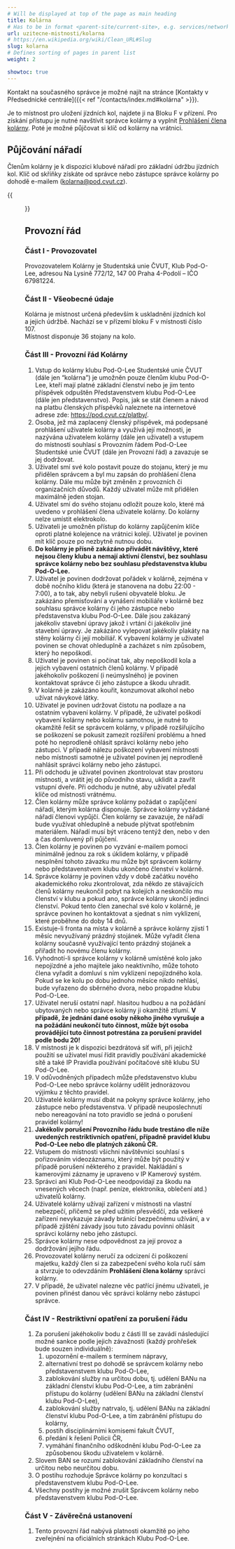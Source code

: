 ```yaml
---
# Will be displayed at top of the page as main heading
title: Kolárna
# Has to be in format <parent-site/current-site>, e.g. services/network (notice missing slash at the beginning)
url: uzitecne-mistnosti/kolarna
# https://en.wikipedia.org/wiki/Clean_URL#Slug
slug: kolarna
# Defines sorting of pages in parent list
weight: 2

showtoc: true
---
```


Kontakt na současného správce je možné najít na stránce [Kontakty v Předsednické centrále]({{< ref "/contacts/index.md#kolárna" >}}).

Je to místnost pro uložení jízdních kol, najdete ji na Bloku F v přízení. Pro získání přístupu je nutné navštívit správce kolárny a vyplnit [Prohlášení člena kolárny](prohlaseni_kolarna.pdf). Poté je možné půjčovat si klíč od kolárny na vrátnici.

## Půjčování nářadí

Členům kolárny je k dispozici klubové nářadí pro základní údržbu jízdních kol. Klíč od skříňky získáte od správce nebo zástupce správce kolárny po dohodě e-mailem (<kolarna@pod.cvut.cz>).

{{<figure src="images/useful-rooms/bike-room/bike-room.jpg" alt="Bike room">}}

## Provozní řád

### Část I - Provozovatel

Provozovatelem Kolárny je Studentská unie ČVUT, Klub Pod-O-Lee, adresou Na Lysině 772/12, 147 00 Praha 4-Podolí – IČO 67981224. 

### Část II - Všeobecné údaje

Kolárna je místnost určená především k uskladnění jízdních kol a jejich údržbě. Nachází se v přízemí bloku F v místnosti číslo 107.\
Místnost disponuje 36 stojany na kolo.

### Část III - Provozní řád Kolárny

1. Vstup do kolárny klubu Pod-O-Lee Studentské unie ČVUT (dále jen “kolárna”) je umožněn pouze členům klubu Pod-O-Lee, kteří mají platné základní členství nebo je jim tento příspěvek odpuštěn Představenstvem klubu Pod-O-Lee (dále jen představenstvo). Popis, jak se stát členem a návod na platbu členských příspěvků naleznete na internetové adrese zde: https://pod.cvut.cz/platby/. 
2. Osoba, jež má zaplacený členský příspěvek, má podepsané prohlášení uživatele kolárny a využívá její možnosti, je nazývána uživatelem kolárny (dále jen uživatel) a vstupem do místnosti souhlasí s Provozním řádem Pod-O-Lee Studentské unie ČVUT (dále jen Provozní řád) a zavazuje se jej dodržovat. 
3. Uživatel smí své kolo postavit pouze do stojanu, který je mu přidělen správcem a byl mu zapsán do prohlášení člena kolárny. Dále mu může být změněn z provozních či organizačních důvodů. Každý uživatel může mít přidělen maximálně jeden stojan.
4. Uživatel smí do svého stojanu odložit pouze kolo, které má uvedeno v prohlášení člena uživatele kolárny. Do kolárny nelze umístit elektrokolo.
5. Uživateli je umožněn přístup do kolárny zapůjčením klíče oproti platné kolejence na vrátnici kolejí. Uživatel je povinen mít klíč pouze po nezbytně nutnou dobu.
6. **Do kolárny je přísně zakázáno přivádět návštěvy, které nejsou členy klubu a nemají aktivní členství, bez souhlasu správce kolárny nebo bez souhlasu představenstva klubu Pod-O-Lee.**
7. Uživatel je povinen dodržovat pořádek v kolárně, zejména v době nočního klidu (která je stanovena na dobu 22:00 - 7:00), a to tak, aby nebyli rušeni obyvatelé bloku. Je zakázáno přemisťování a vynášení mobiliáře v kolárně bez souhlasu správce kolárny či jeho zástupce nebo představenstva klubu Pod-O-Lee. Dále jsou zakázaný jakékoliv stavební úpravy jakož i vrtání či jakékoliv jiné stavební úpravy. Je zakázáno vylepovat jakékoliv plakáty na stěny kolárny či její mobiliář. K vybavení kolárny je uživatel povinen se chovat ohleduplně a zacházet s ním způsobem, který ho nepoškodí. 
8. Uživatel je povinen si počínat tak, aby nepoškodil kola a jejich vybavení ostatních členů kolárny. V případě jakéhokoliv poškození (i neúmyslného) je povinen kontaktovat správce či jeho zástupce a škodu uhradit.
9. V kolárně je zakázáno kouřit, konzumovat alkohol nebo užívat návykové látky. 
10. Uživatel je povinen udržovat čistotu na podlaze a na ostatním vybavení kolárny. V případě, že uživatel poškodí vybavení kolárny nebo kolárnu samotnou, je nutné to okamžitě řešit se správcem kolárny, v případě rozšiřujícího se poškození se pokusit zamezit rozšíření problému a hned poté ho neprodleně ohlásit správci kolárny nebo jeho zástupci. V případě nálezu poškození vybavení místnosti nebo místnosti samotné je uživatel povinen jej neprodleně nahlásit správci kolárny nebo jeho zástupci.
11. Při odchodu je uživatel povinen zkontrolovat stav prostoru místnosti, a vrátit jej do původního stavu, uklidit a zavřít vstupní dveře. Při odchodu je nutné, aby uživatel předal klíče od místnosti vrátnému.  
12. Člen kolárny může správce kolárny požádat o zapůjčení nářadí, kterým kolárna disponuje. Správce kolárny vyžádané nářadí členovi vypůjčí. Člen kolárny se zavazuje, že nářadí bude využívat ohleduplně a nebude plýtvat spotřebním materiálem. Nářadí musí být vráceno tentýž den, nebo v den a čas domluvený při půjčení. 
13. Člen kolárny je povinen po vyzvání e-mailem pomoci minimálně jednou za rok s úklidem kolárny, v případě nesplnění tohoto závazku mu může být správcem kolárny nebo představenstvem klubu ukončeno členství v kolárně. 
14. Správce kolárny je povinen vždy v době začátku nového akademického roku zkontrolovat, zda někdo ze stávajících členů kolárny neukončil pobyt na kolejích a neskončilo mu členství v klubu a pokud ano, správce kolárny ukončí jedinci členství. Pokud tento člen zanechal své kolo v kolárně, je správce povinen ho kontaktovat a sjednat s ním vyklizení, které proběhne do doby 14 dnů. 
15. Existuje-li fronta na místa v kolárně a správce kolárny zjistí 1 měsíc nevyužívaný prázdný stojánek. Může vyřadit člena kolárny současně využívající tento prázdný stojánek a přiřadit ho novému členu kolárny. 
16. Vyhodnotí-li správce kolárny v kolárně umístěné kolo jako nepojízdné a jeho majitele jako neaktivního, může tohoto člena vyřadit a domluví s ním vyklizení nepojízdného kola. Pokud se ke kolu po dobu jednoho měsíce nikdo nehlásí, bude vyřazeno do sběrného dvora, nebo propadne klubu Pod-O-Lee.
17. Uživatel neruší ostatní např. hlasitou hudbou a na požádání ubytovaných nebo správce kolárny ji okamžitě ztlumí. **V případě, že jednání dané osoby někoho jiného vyrušuje a na požádání neukončí tuto činnost, může být osoba provádějící tuto činnost potrestána za porušení pravidel podle bodu 20!**
18. V místnosti je k dispozici bezdrátová síť wifi, při jejichž použití se uživatel musí řídit pravidly používání akademické sítě a také IP Pravidla používání počítačové sítě klubu SU Pod-O-Lee.
19. V odůvodněných případech může představenstvo klubu Pod-O-Lee nebo správce kolárny udělit jednorázovou výjimku z těchto pravidel.
20. Uživatelé kolárny musí dbát na pokyny správce kolárny, jeho zástupce nebo představenstva. V případě neuposlechnutí nebo nereagování na toto pravidlo se jedná o porušení pravidel kolárny!   
21. **Jakékoliv porušení Provozního řádu bude trestáno dle níže uvedených restriktivních opatření, případně pravidel klubu Pod-O-Lee nebo dle platných zákonů ČR.**
22. Vstupem do místnosti všichni návštěvníci souhlasí s pořizováním videozáznamu, který může být použitý v případě porušení některého z pravidel. Nakládání s kamerovými záznamy je upraveno v IP Kamerový systém.
23. Správci ani Klub Pod-O-Lee neodpovídají za škodu na vnesených věcech (např. peníze, elektronika, oblečení atd.) uživatelů kolárny.
24. Uživatelé kolárny užívají zařízení v místnosti na vlastní nebezpečí, přičemž se před užitím přesvědčí, zda veškeré zařízení nevykazuje závady bránící bezpečnému užívání, a v případě zjištění závady jsou tuto závadu povinni ohlásit správci kolárny nebo jeho zástupci.
25. Správce kolárny nese odpovědnost za její provoz a dodržování jejího řádu.
26. Provozovatel kolárny neručí za odcizení či poškození majetku, každý člen si za zabezpečení svého kola ručí sám a stvrzuje to odevzdáním **Prohlášení člena kolárny** správci kolárny. 
27. V případě, že uživatel nalezne věc patřící jinému uživateli, je povinen přinést danou věc správci kolárny nebo zástupci správce.

### Část IV - Restriktivní opatření za porušení řádu

1. Za porušení jakéhokoliv bodu z části III se zavádí následující možné sankce podle jejich závažnosti (každý prohřešek bude souzen individuálně):
    1. upozornění e-mailem s termínem nápravy,
    2. alternativní trest po dohodě se správcem kolárny nebo představenstvem klubu Pod-O-Lee,
    3. zablokování služby na určitou dobu, tj. udělení BANu na základní členství klubu Pod-O-Lee, a tím zabránění přístupu do kolárny (udělení BANu na základní členství klubu Pod-O-Lee),
    4. zablokování služby natrvalo, tj. udělení BANu na základní členství klubu Pod-O-Lee, a tím zabránění přístupu do kolárny,
    5. postih disciplinárními komisemi fakult ČVUT,
    6. předání k řešení Policii ČR,
    7. vymáhání finančního odškodnění klubu Pod-O-Lee za způsobenou škodu uživatelem v kolárně.
2. Slovem BAN se rozumí zablokování základního členství na určitou nebo neurčitou dobu.
3. O postihu rozhoduje Správce kolárny po konzultaci s představenstvem klubu Pod-O-Lee.
4. Všechny postihy je možné zrušit Správcem kolárny nebo představenstvem klubu Pod-O-Lee.

### Část V - Závěrečná ustanovení

1. Tento provozní řád nabývá platnosti okamžitě po jeho zveřejnění na oficiálních stránkách Klubu Pod-O-Lee.
